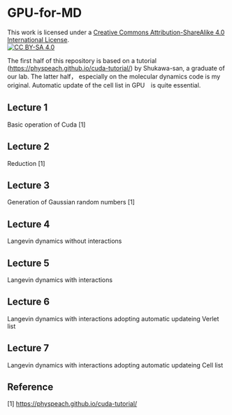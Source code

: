 # GPU-for-MD <br>
This work is licensed under a
[Creative Commons Attribution-ShareAlike 4.0 International License][cc-by-sa].<br>
[![CC BY-SA 4.0][cc-by-sa-image]][cc-by-sa]

[cc-by-sa]: http://creativecommons.org/licenses/by-sa/4.0/
[cc-by-sa-image]: https://licensebuttons.net/l/by-sa/4.0/88x31.png
[cc-by-sa-shield]: https://img.shields.io/badge/License-CC%20BY--SA%204.0-lightgrey.svg

The first half of this repository is based on a tutorial (https://physpeach.github.io/cuda-tutorial/) by Shukawa-san, a graduate of our lab. 
The latter half， especially on the molecular dynamics code is my original. Automatic update of the cell list in GPU　is quite essential.

## Lecture 1 <br>
Basic operation of Cuda [1]
## Lecture 2 <br>
Reduction [1]
## Lecture 3 <br>
Generation of Gaussian random numbers [1]
## Lecture 4 <br>
Langevin dynamics without interactions
## Lecture 5 <br>
Langevin dynamics with interactions
## Lecture 6 <br>
Langevin dynamics with interactions adopting automatic updateing Verlet list 
## Lecture 7 <br>
Langevin dynamics with interactions adopting automatic updateing Cell list

## Reference <br>
[1] https://physpeach.github.io/cuda-tutorial/
